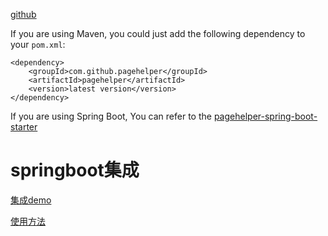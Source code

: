 [github](https://github.com/pagehelper/Mybatis-PageHelper)

If you are using Maven, you could just add the following dependency to your `pom.xml`:

```
<dependency>
    <groupId>com.github.pagehelper</groupId>
    <artifactId>pagehelper</artifactId>
    <version>latest version</version>
</dependency>
```

If you are using Spring Boot, You can refer to the [pagehelper-spring-boot-starter](https://github.com/pagehelper/pagehelper-spring-boot)

# springboot集成

[集成demo](https://github.com/abel533/MyBatis-Spring-Boot)

[使用方法](https://github.com/pagehelper/Mybatis-PageHelper/blob/master/wikis/zh/HowToUse.md)

